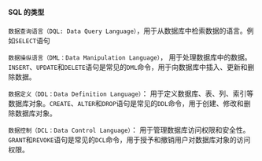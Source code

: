 ####  SQL 的类型

`数据查询语言（DQL: Data Query Language）`，用于从数据库中检索数据的语言。例如`SELECT`语句

`数据操纵语言（DML：Data Manipulation Language）`， 用于处理数据库中的数据。`INSERT`、`UPDATE`和`DELETE`语句是常见的`DML`命令，用于向数据库中插入、更新和删除数据。

`数据定义（DDL：Data Definition Language）`： 用于定义数据库、表、列、索引等数据库对象。`CREATE`、`ALTER`和`DROP`语句是常见的`DDL`命令，用于创建、修改和删除数据库对象。

`数据控制（DCL：Data Control Language）`： 用于管理数据库访问权限和安全性。`GRANT`和`REVOKE`语句是常见的`DCL`命令，用于授予和撤销用户对数据库对象的访问权限。